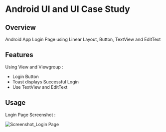 # Android UI and UI Case Study

## Overview
Android App Login Page using Linear Layout, Button, TextView and EditText

## Features
Using View and Viewgroup :
- Login Button
- Toast displays Successful Login
- Use TextView and EditText

## Usage
Login Page Screenshot :

![Screenshot_Login Page](https://user-images.githubusercontent.com/56164259/68088233-646aa580-fe8f-11e9-8735-e5fb469e8642.png)


